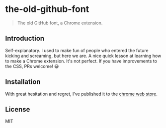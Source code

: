 # the-old-github-font

> The old GitHub font, a Chrome extension.

## Introduction

Self-explanatory. I used to make fun of people who entered the future kicking and screaming, but here we are. A nice quick lesson at learning how to make a Chrome extension. It's not perfect. If you have improvements to the CSS, PRs welcome! 😀

## Installation

With great hesitation and regret, I've published it to the [chrome web store](https://chrome.google.com/webstore/detail/the-old-github-font/gklibcblhkjlfhfelnbelngjciflknhp).

## License

MIT
